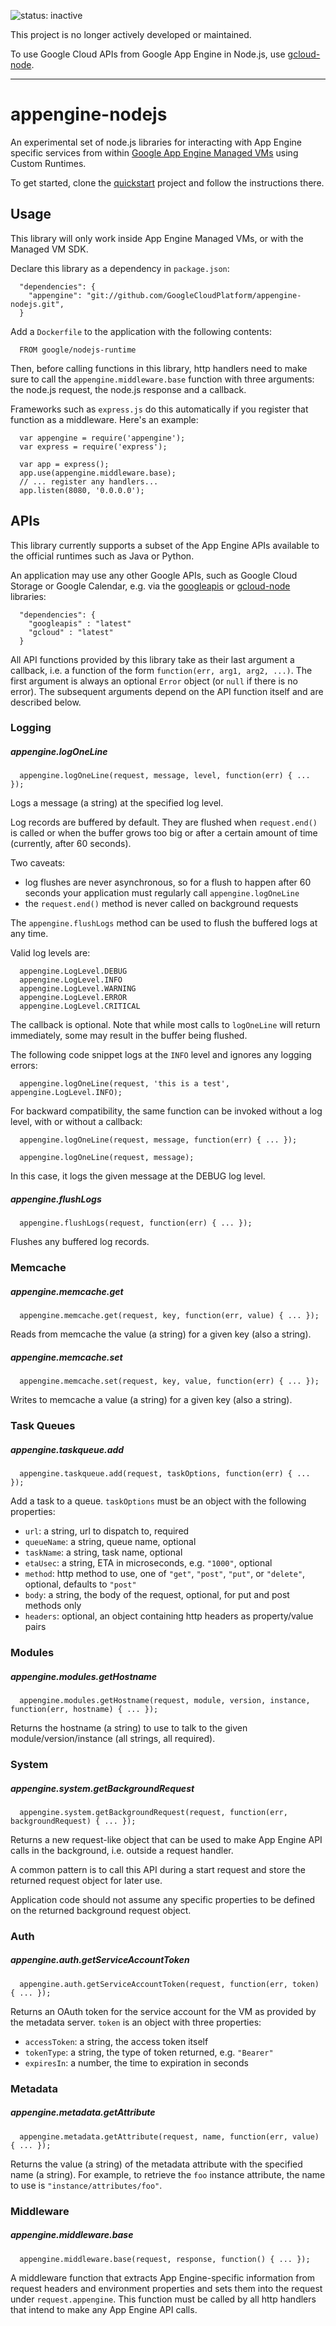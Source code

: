 ![status: inactive](https://img.shields.io/badge/status-inactive-red.svg)

This project is no longer actively developed or maintained.

To use Google Cloud APIs from Google App Engine in Node.js, use [gcloud-node](https://github.com/GoogleCloudPlatform/gcloud-node).

---

# appengine-nodejs

An experimental set of node.js libraries for interacting with App Engine specific services from within [Google App Engine Managed VMs](https://developers.google.com/appengine/docs/managed-vms/) using Custom Runtimes.

To get started, clone the [quickstart][3] project and follow the instructions there.

## Usage

This library will only work inside App Engine Managed VMs, or with the Managed VM SDK.

Declare this library as a dependency in `package.json`:

~~~~
  "dependencies": {
    "appengine": "git://github.com/GoogleCloudPlatform/appengine-nodejs.git",
  }
~~~~

Add a `Dockerfile` to the application with the following contents:

~~~~
  FROM google/nodejs-runtime
~~~~

Then, before calling functions in this library, http handlers need to make sure to call the `appengine.middleware.base` function with three arguments: the node.js request, the node.js response and a callback.

Frameworks such as `express.js` do this automatically if you register that function as a middleware. Here's an example:

~~~~
  var appengine = require('appengine');
  var express = require('express');

  var app = express();
  app.use(appengine.middleware.base);
  // ... register any handlers...
  app.listen(8080, '0.0.0.0');
~~~~

## APIs

This library currently supports a subset of the App Engine APIs available to the official runtimes such as Java or Python.

An application may use any other Google APIs, such as Google Cloud Storage or Google Calendar, e.g. via the [googleapis][1] or [gcloud-node][2] libraries:

~~~~
  "dependencies": {
    "googleapis" : "latest"
    "gcloud" : "latest"
  }
~~~~

All API functions provided by this library take as their last argument a callback, i.e. a function of the form `function(err, arg1, arg2, ...)`. The first argument is always an optional `Error` object (or `null` if there is no error). The subsequent arguments depend on the API function itself and are described below.

### Logging

##### appengine.logOneLine

~~~~
  appengine.logOneLine(request, message, level, function(err) { ... });
~~~~

Logs a message (a string) at the specified log level.

Log records are buffered by default. They are flushed when `request.end()` is called or when the buffer grows too big or after a certain amount of time (currently, after 60 seconds).

Two caveats:

 - log flushes are never asynchronous, so for a flush to happen after 60 seconds your application must regularly call `appengine.logOneLine`
 - the `request.end()` method is never called on background requests

The `appengine.flushLogs` method can be used to flush the buffered logs at any time.

Valid log levels are:
~~~~
  appengine.LogLevel.DEBUG
  appengine.LogLevel.INFO
  appengine.LogLevel.WARNING
  appengine.LogLevel.ERROR
  appengine.LogLevel.CRITICAL
~~~~

The callback is optional. Note that while most calls to `logOneLine` will return immediately, some may result in the buffer being flushed.

The following code snippet logs at the `INFO` level and ignores any logging errors:
~~~~
  appengine.logOneLine(request, 'this is a test', appengine.LogLevel.INFO);
~~~~

For backward compatibility, the same function can be invoked without a log level, with or without a callback:

~~~~
  appengine.logOneLine(request, message, function(err) { ... });

  appengine.logOneLine(request, message);
~~~~

In this case, it logs the given message at the DEBUG log level.

##### appengine.flushLogs

~~~~
  appengine.flushLogs(request, function(err) { ... });
~~~~

Flushes any buffered log records.

### Memcache

##### appengine.memcache.get

~~~~
  appengine.memcache.get(request, key, function(err, value) { ... });
~~~~

Reads from memcache the value (a string) for a given key (also a string).

##### appengine.memcache.set

~~~~
  appengine.memcache.set(request, key, value, function(err) { ... });
~~~~

Writes to memcache a value (a string) for a given key (also a string).

### Task Queues

##### appengine.taskqueue.add

~~~~
  appengine.taskqueue.add(request, taskOptions, function(err) { ... });
~~~~

Add a task to a queue. `taskOptions` must be an object with the following properties:

* `url`: a string, url to dispatch to, required
* `queueName`: a string, queue name, optional
* `taskName`: a string, task name, optional
* `etaUsec`: a string, ETA in microseconds, e.g. `"1000"`, optional
* `method`: http method to use, one of `"get"`, `"post"`, `"put"`, or `"delete"`, optional, defaults to `"post"`
* `body`: a string, the body of the request, optional, for put and post methods only
* `headers`: optional, an object containing http headers as property/value pairs

### Modules

##### appengine.modules.getHostname

~~~~
  appengine.modules.getHostname(request, module, version, instance, function(err, hostname) { ... });
~~~~

Returns the hostname (a string) to use to talk to the given module/version/instance (all strings, all required).

### System

##### appengine.system.getBackgroundRequest

~~~~
  appengine.system.getBackgroundRequest(request, function(err, backgroundRequest) { ... });
~~~~

Returns a new request-like object that can be used to make App Engine API calls in the background, i.e. outside a request handler.

A common pattern is to call this API during a start request and store the returned request object for later use.

Application code should not assume any specific properties to be defined on the returned background request object.

### Auth

##### appengine.auth.getServiceAccountToken

~~~~
  appengine.auth.getServiceAccountToken(request, function(err, token) { ... });
~~~~

Returns an OAuth token for the service account for the VM as provided by the metadata server. `token` is an object with three properties:

* `accessToken`: a string, the access token itself
* `tokenType`: a string, the type of token returned, e.g. `"Bearer"`
* `expiresIn`: a number, the time to expiration in seconds

### Metadata

##### appengine.metadata.getAttribute

~~~~
  appengine.metadata.getAttribute(request, name, function(err, value) { ... });
~~~~

Returns the value (a string) of the metadata attribute with the specified name (a string).
For example, to retrieve the `foo` instance attribute, the name to use is `"instance/attributes/foo"`.


### Middleware

##### appengine.middleware.base

~~~~
  appengine.middleware.base(request, response, function() { ... });
~~~~

A middleware function that extracts App Engine-specific information from request headers and environment properties and sets them into the request under `request.appengine`.
This function must be called by all http handlers that intend to make any App Engine API calls.

[1]: https://www.npmjs.org/package/googleapis
[2]: https://github.com/GoogleCloudPlatform/gcloud-node
[3]: https://github.com/GoogleCloudPlatform/appengine-nodejs-quickstart
